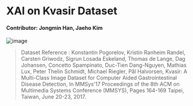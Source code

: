 # XAI on Kvasir Dataset
#### Contributor: Jongmin Han, Jaeho Kim 
![image](https://user-images.githubusercontent.com/59590383/113975271-348cb200-987a-11eb-8229-ef35876067f8.png)

> Dataset Reference : Konstantin Pogorelov, Kristin Ranheim Randel, Carsten Griwodz, Sigrun Losada Eskeland, Thomas de Lange, Dag Johansen, Concetto Spampinato, Duc-Tien Dang-Nguyen, Mathias Lux, Peter Thelin Schmidt, Michael Riegler, Pål Halvorsen, Kvasir: A Multi-Class Image Dataset for Computer Aided Gastrointestinal Disease Detection, In MMSys'17 Proceedings of the 8th ACM on Multimedia Systems Conference (MMSYS), Pages 164-169 Taipei, Taiwan, June 20-23, 2017.

